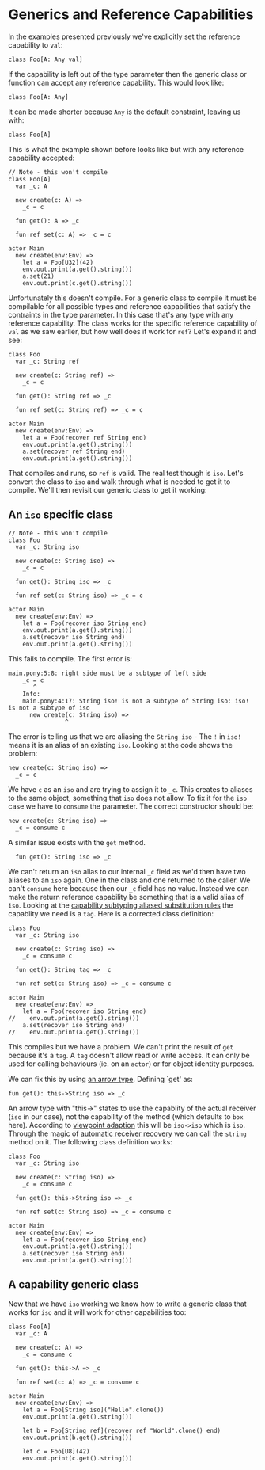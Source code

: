 # Generics and Reference Capabilities

In the examples presented previously we've explicitly set the reference capability to `val`:

    class Foo[A: Any val]

If the capability is left out of the type parameter then the generic class or function can accept any reference capability. This would look like:

    class Foo[A: Any]

It can be made shorter because `Any` is the default constraint, leaving us with:

    class Foo[A]

This is what the example shown before looks like but with any reference capability accepted:

    // Note - this won't compile
    class Foo[A]
      var _c: A
    
      new create(c: A) =>
        _c = c
    
      fun get(): A => _c
    
      fun ref set(c: A) => _c = c
    
    actor Main
      new create(env:Env) =>
        let a = Foo[U32](42)
        env.out.print(a.get().string())
        a.set(21)
        env.out.print(c.get().string())

Unfortunately this doesn't compile. For a generic class to compile it must be compilable for all possible types and reference capabilities that satisfy the contraints in the type parameter. In this case that's any type with any reference capability. The class works for the specific reference capability of `val` as we saw earlier, but how well does it work for `ref`? Let's expand it and see:

    class Foo
      var _c: String ref
    
      new create(c: String ref) =>
        _c = c
    
      fun get(): String ref => _c
    
      fun ref set(c: String ref) => _c = c
    
    actor Main
      new create(env:Env) =>
        let a = Foo(recover ref String end)
        env.out.print(a.get().string())
        a.set(recover ref String end)
        env.out.print(a.get().string())

That compiles and runs, so `ref` is valid. The real test though is `iso`. Let's convert the class to `iso` and walk through what is needed to get it to compile. We'll then revisit our generic class to get it working:

## An `iso` specific class

    // Note - this won't compile
    class Foo
      var _c: String iso
    
      new create(c: String iso) =>
        _c = c
    
      fun get(): String iso => _c
    
      fun ref set(c: String iso) => _c = c
    
    actor Main
      new create(env:Env) =>
        let a = Foo(recover iso String end)
        env.out.print(a.get().string())
        a.set(recover iso String end)
        env.out.print(a.get().string())

This fails to compile. The first error is:

    main.pony:5:8: right side must be a subtype of left side
        _c = c
           ^
        Info:
        main.pony:4:17: String iso! is not a subtype of String iso: iso! is not a subtype of iso
          new create(c: String iso) =>
                    ^

The error is telling us that we are aliasing the `String iso` - The `!` in `iso!` means it is an alias of an existing `iso`. Looking at the code shows the problem:

    new create(c: String iso) =>
      _c = c

We have `c` as an `iso` and are trying to assign it to `_c`. This creates to aliases to the same object, something that `iso` does not allow. To fix it for the `iso` case we have to `consume` the parameter. The correct constructor should be:

    new create(c: String iso) =>
      _c = consume c

A similar issue exists with the `get` method.

      fun get(): String iso => _c

We can't return an `iso` alias to our internal `_c` field as we'd then have two aliases to an `iso` again. One in the class and one returned to the caller. We can't `consume` here because then our `_c` field has no value. Instead we can make the return reference capability be something that is a valid alias of `iso`. Looking at the [capability subtyping aliased substitution rules](../capabilities/capability-subtyping.html) the capablity we need is a `tag`. Here is a corrected class definition:

    class Foo
      var _c: String iso
    
      new create(c: String iso) =>
        _c = consume c
    
      fun get(): String tag => _c
    
      fun ref set(c: String iso) => _c = consume c
    
    actor Main
      new create(env:Env) =>
        let a = Foo(recover iso String end)
    //    env.out.print(a.get().string())
        a.set(recover iso String end)
    //    env.out.print(a.get().string())

This compiles but we have a problem. We can't print the result of `get` because it's a `tag`. A `tag` doesn't allow read or write access. It can only be used for calling behaviours (ie. on an `actor`) or for object identity purposes. 

We can fix this by using [an arrow type](../capabilities/arrow-types.html). Defining `get' as:

    fun get(): this->String iso => _c

An arrow type with "this->" states to use the capablity of the actual receiver (`iso` in our case), not the capability of the method (which defaults to `box` here). According to [viewpoint adaption](../capabilities/combining-capabilities.html) this will be `iso->iso` which is `iso`. Through the magic of [automatic receiver recovery](../capabilities/recovering-capabilities.html) we can call the `string` method on it. The following class definition works:

    class Foo
      var _c: String iso
    
      new create(c: String iso) =>
        _c = consume c
    
      fun get(): this->String iso => _c
    
      fun ref set(c: String iso) => _c = consume c
    
    actor Main
      new create(env:Env) =>
        let a = Foo(recover iso String end)
        env.out.print(a.get().string())
        a.set(recover iso String end)
        env.out.print(a.get().string())

## A capability generic class

Now that we have `iso` working we know how to write a generic class that works for `iso` and it will work for other capabilities too:

    class Foo[A]
      var _c: A
    
      new create(c: A) =>
        _c = consume c
    
      fun get(): this->A => _c
    
      fun ref set(c: A) => _c = consume c
    
    actor Main
      new create(env:Env) =>
        let a = Foo[String iso]("Hello".clone())
        env.out.print(a.get().string())
    
        let b = Foo[String ref](recover ref "World".clone() end)
        env.out.print(b.get().string())

        let c = Foo[U8](42)
        env.out.print(c.get().string())

